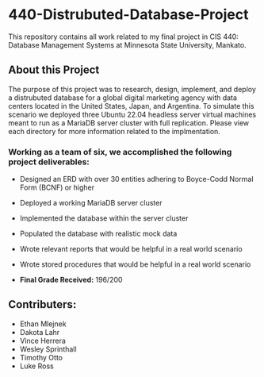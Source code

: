 # 440-Distrubuted-Database-Project
This repository contains all work related to my final project in CIS 440: Database Management Systems at Minnesota State University, Mankato. 

## About this Project
The purpose of this project was to research, design, implement,  and deploy a distrubuted database for a global digital marketing agency with data centers located in the United States, Japan, and Argentina. To simulate this scenario we deployed three Ubuntu 22.04 headless server virtual machines meant to run as a MariaDB server cluster with full replication.  Please view each directory for more information related to the implmentation. 

### Working as a team of six, we accomplished the following project deliverables:
* Designed an ERD with over 30 entities adhering to Boyce-Codd Normal Form (BCNF) or higher 
* Deployed a working MariaDB server cluster
* Implemented the database within the server cluster
* Populated the database with realistic mock data
* Wrote relevant reports that would be helpful in a real world scenario 
* Wrote stored procedures that would be helpful in a real world scenario 

* **Final Grade Received:** 196/200
  
## Contributers: 
* Ethan Mlejnek
* Dakota Lahr
* Vince Herrera 
* Wesley Sprinthall
* Timothy Otto
* Luke Ross
